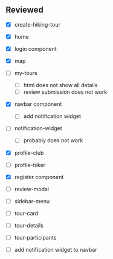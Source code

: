 ## Reviewed
- [x] create-hiking-tour
- [x] home
- [x] login component
- [x] map
- [ ] my-tours
  - [ ] html does not show all details
  - [ ] review submission does not work
- [x] navbar component
  - [ ] add notification widget
- [ ] notification-widget
  - [ ] probably does not work
- [x] profile-club
- [ ] profile-hiker
- [x] register component
- [ ] review-modal
- [ ] sidebar-menu
- [ ] tour-card
- [ ] tour-details
- [ ] tour-participants






- [ ] add notification widget to navbar